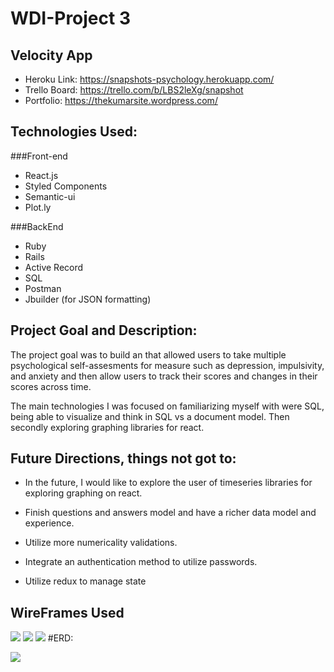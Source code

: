 # WDI-Project 3

## Velocity App

* Heroku Link: https://snapshots-psychology.herokuapp.com/
* Trello Board: https://trello.com/b/LBS2leXg/snapshot
* Portfolio: https://thekumarsite.wordpress.com/

## Technologies Used: 

###Front-end
* React.js
* Styled Components
* Semantic-ui
* Plot.ly

###BackEnd
* Ruby
* Rails
* Active Record
* SQL
* Postman
* Jbuilder (for JSON formatting)

## Project Goal and Description:
The project goal was to build an that allowed users to take multiple psychological self-assesments for measure such as depression, impulsivity, and anxiety and then allow users to track their scores and changes in their scores across time.

The main technologies I was focused on familiarizing myself with were SQL, being able to visualize and think in SQL vs a document model. Then secondly exploring graphing libraries for react. 

                    
## Future Directions, things not got to:
* In the future, I would like to explore the user of timeseries libraries for exploring graphing on react.

* Finish questions and answers model and have a richer data model and experience.

* Utilize more numericality validations. 

* Integrate an authentication method to utilize passwords.

* Utilize redux to manage state
## WireFrames Used

![](https://i.imgur.com/w4du59pl.png)
![](https://i.imgur.com/Fks2PH4l.png)
![](https://i.imgur.com/82IFoJRl.png)
#ERD:

![](https://i.imgur.com/qVeMdbUl.png)


